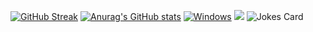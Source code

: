 [![GitHub Streak](https://github-readme-streak-stats.herokuapp.com/?user=BradOverflow)](https://git.io/streak-stats)
[![Anurag's GitHub stats](https://github-readme-stats.vercel.app/api?username=BradOverflow)](https://github.com/anuraghazra/github-readme-stats)
[![Windows](https://svgshare.com/i/ZhY.svg)](https://svgshare.com/i/ZhY.svg)
![](https://komarev.com/ghpvc/?username=BradOverflow&color=blueviolet)
![Jokes Card](https://readme-jokes.vercel.app/api)

